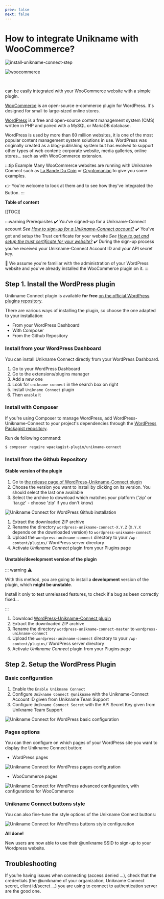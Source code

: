 ```yaml
---
prev: false
next: false 
---
```


# How to integrate Unikname with WooCommerce?

![install-unikname-connect-step](./../../images/install-unikname-connect-step5.png)

<hpicture noshadow>![woocommerce](./woocommerce-logo-full.png)</hpicture>

<br/>

<brand name="UNC"/> can be easily integrated with your WooCommerce website with a simple plugin. 

[WooCommerce](https://woocommerce.com/) is an open-source e-commerce plugin for WordPress. It's designed for small to large-sized online stores.

[WordPress](https://wordpress.org) is a free and open-source content management system (CMS) written in PHP and paired with a MySQL or MariaDB database.

WordPress is used by more than 60 million websites, it is one of the most popular content management system solutions in use.
WordPress was originally created as a blog-publishing system but has evolved to support other types of web content: corporate website, media galleries, online stores... such as with WooCommerce extension.

:::tip Example
Many WooCommerce websites are running with Unikname Connect such as [La Bande Du Coin](https://www.demo.labandeducoin.fr/) or  [Cryptomaniac](https://www.cryptomaniac.fr) to give you some examples.

👉 You're welcome to look at them and to see how they've integrated the <brand name="UNC"/> Button.
:::

**Table of content**

[[TOC]]

<hseparator/>

:::warning Prerequisites
:heavy_check_mark: You've signed-up for a Unikname-Connect account
<hbox>_See [How to sign-up for a Unikname-Connect account?](./../../howto-signup-business-account)_</hbox>
:heavy_check_mark: You've got and setup the Trust certificate for your website
<hbox>_See [How to get and setup the trust certificate for your website?](./../../howto-get-unikname-trust-certificate-organization)_</hbox>
:heavy_check_mark: During the sign-up process you've received your Unikname-Connect Account ID and your API secret key.

:book: We assume you're familiar with the administration of your WordPress website and you've already installed the WooCommerce plugin on it.
:::

## Step 1. Install the WordPress plugin

Unikname Connect plugin is available **for free** [on the official WordPress plugins repository](https://wordpress.org/plugins/unikname-connect/).

There are various ways of installing the plugin, so choose the one adapted to your installation:

- From your WordPress Dashboard
- With Composer
- From the Github Repository

### Install from your WordPress Dashboard

You can install Unikname Connect directly from your WordPress Dashboard.

1. Go to your WordPress Dashboard
1. Go to the extensions/plugins manager
1. Add a new one
1. Look for `unikname connect` in the search box on right
1. Install `Unikname Connect` plugin
1. Then `enable` it

### Install with Composer

If you're using Composer to manage WordPress, add WordPress-Unikname-Connect to your project's dependencies through the [WordPress Packagist repository](https://wpackagist.org/search?q=unikname+connect).

Run de following command:
```
$ composer require wpackagist-plugin/unikname-connect
```
### Install from the Github Repository

#### Stable version of the plugin

1. Go to [the release page of WordPress-Unikname-Connect plugin](https://github.com/unik-name/wordpress-unikname-connect/releases)
1. Choose the version you want to install by clicking on its version. You should select the last one available
1. Select the archive to download which matches your platform ('zip' or 'tar.gz' - choose 'zip' if you don't know)

<hpicture>![Unikname Connect for WordPress Github installation](../wordpress/wordpress-install1.png)</hpicture>

1. Extract the downloaded ZIP archive
1. Rename the directory `wordpress-unikname-connect-X.Y.Z` (`X.Y.X` depends on the downloaded version) to `wordpress-unikname-connect`
1. Upload the `wordpress-unikname-connect` directory to your `/wp-content/plugins/` WordPress server directory
1. Activate _Unikname Connect_ plugin from your Plugins page

#### Unstable/development version of the plugin

::: warning ⚠️

With this method, you are going to install a **development** version of the plugin, which **might be unstable**.

Install it only to test unreleased features, to check if a bug as been correctly fixed...

:::

1. Download [WordPress-Unikname-Connect plugin](https://github.com/unik-name/wordpress-unikname-connect/archive/master.zip)
1. Extract the downloaded ZIP archive
1. Rename the directory `wordpress-unikname-connect-master` to `wordpress-unikname-connect`
1. Upload the `wordpress-unikname-connect` directory to your `/wp-content/plugins/` WordPress server directory
1. Activate _Unikname Connect_ plugin from your Plugins page
## Step 2. Setup the WordPress Plugin

### Basic configuration

1. Enable the `Enable Unikname Connect`
1. Configure `Unikname Connect @unikname` with the Unikname-Connect Account ID given from Unikname Team Support
1. Configure `Unikname Connect Secret` with the API Secret Key given from Unikname Team Support

<hpicture>![Unikname Connect for WordPress basic configuration](../wordpress/wordpress-config1.png)</hpicture>

### Pages options

You can then configure on which pages of your WordPress site you want to display the Unikname Connect button:

- WordPress pages

<hpicture>![Unikname Connect for WordPress pages configuration](../wordpress/wordpress-config3.png)</hpicture>

- WooCommerce pages

<hpicture>![Unikname Connect for WordPress advanced configuration, with configurations for WooCommerce](../wordpress/wordpress-config2.png)</hpicture>

### Unikname Connect buttons style

You can also fine-tune the style options of the Unikname Connect buttons:

<hpicture>![Unikname Connect for WordPress buttons style configuration](../wordpress/wordpress-config4.png)</hpicture>

**All done!**

New users are now able to use their @unikname SSID to sign-up to your Wordpress website.

<hseparator/>

## Troubleshooting

If you’re having issues when connecting (access denied ...), check that the credentials (the @unikname of your organization, Unikname Connect secret, client id/secret ...) you are using to connect to <brand name="UNC"/> authentication server are the good one.

